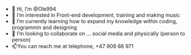 - 👋 Hi, I’m @Ole994
- 👀 I’m interested in Front-end development, training and making music
- 🌱 I’m currently learning how to expand my knowledge within coding, programmin and designing
- 💞️ I’m looking to collaborate on ... social media and physically (person to person)
- 📫You can reach me at telephone, +47 909 66 971 

<!---
Ole994/Ole994 is a ✨ special ✨ repository because its `README.md` (this file) appears on your GitHub profile.
You can click the Preview link to take a look at your changes.
--->
